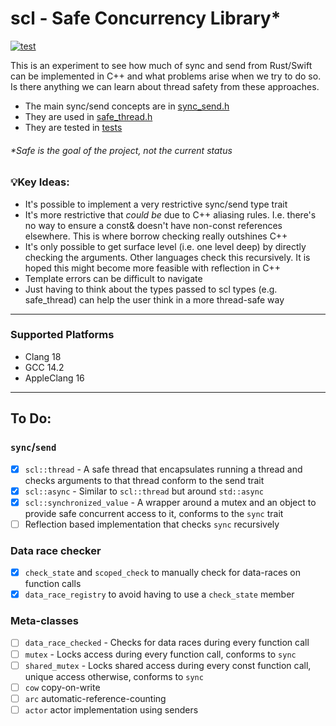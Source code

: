 # scl - Safe Concurrency Library*
[![test](https://github.com/drowaudio/scl/actions/workflows/test.yaml/badge.svg)](https://github.com/drowaudio/scl/actions/workflows/test.yaml)

This is an experiment to see how much of sync and send from Rust/Swift can be implemented in C++ and what problems arise when we try to do so. Is there anything we can learn about thread safety from these approaches.

- The main sync/send concepts are in [sync_send.h](sync_send.h)
- They are used in [safe_thread.h](safe_thread.h)
- They are tested in [tests](tests)

###### *Safe is the goal of the project, not the current status 

### 💡Key Ideas:
- It's possible to implement a very restrictive sync/send type trait
- It's more restrictive that _could be_ due to C++ aliasing rules. I.e. there's no way to ensure a const& doesn't have non-const references elsewhere. This is where borrow checking really outshines C++
- It's only possible to get surface level (i.e. one level deep) by directly checking the arguments. Other languages check this recursively. It is hoped this might become more feasible with reflection in C++
- Template errors can be difficult to navigate
- Just having to think about the types passed to scl types (e.g. safe_thread) can help the user think in a more thread-safe way

___
### Supported Platforms
- Clang 18
- GCC 14.2
- AppleClang 16

___
## To Do:
### `sync`/`send`
- [x] `scl::thread` - A safe thread that encapsulates running a thread and checks arguments to that thread conform to the send trait
- [x] `scl::async` - Similar to `scl::thread` but around `std::async` 
- [x] `scl::synchronized_value` - A wrapper around a mutex and an object to provide safe concurrent access to it, conforms to the `sync` trait
- [ ] Reflection based implementation that checks `sync` recursively
### Data race checker
- [x] `check_state` and `scoped_check` to manually check for data-races on function calls
- [x] `data_race_registry` to avoid having to use a `check_state` member
### Meta-classes
- [ ] `data_race_checked` - Checks for data races during every function call
- [ ] `mutex` - Locks access during every function call, conforms to `sync`
- [ ] `shared_mutex` - Locks shared access during every const function call, unique access otherwise, conforms to `sync`
- [ ] `cow` copy-on-write
- [ ] `arc` automatic-reference-counting
- [ ] `actor` actor implementation using senders
